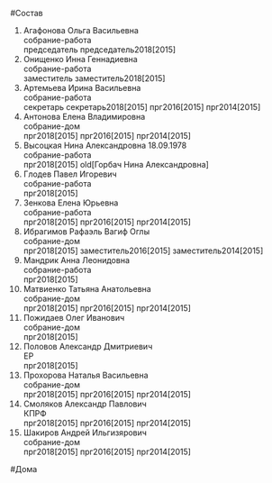 #Состав  
1. Агафонова Ольга Васильевна  
    собрание-работа  
    председатель председатель2018[2015]  
2. Онищенко Инна Геннадиевна  
    собрание-работа  
    заместитель заместитель2018[2015]  
3. Артемьева Ирина Васильевна  
    собрание-работа  
    секретарь секретарь2018[2015] прг2016[2015] прг2014[2015]  
4. Антонова Елена Владимировна  
    собрание-дом  
    прг2018[2015] прг2016[2015] прг2014[2015]  
5. Высоцкая Нина Александровна 18.09.1978  
    собрание-работа  
    прг2018[2015] old[Горбач Нина Александровна]  
6. Глодев Павел Игоревич  
    собрание-работа  
    прг2018[2015]  
7. Зенкова Елена Юрьевна  
    собрание-работа  
    прг2018[2015] прг2016[2015] прг2014[2015]  
8. Ибрагимов Рафаэль Вагиф Оглы  
    собрание-дом  
    прг2018[2015] заместитель2016[2015] заместитель2014[2015]  
9. Мандрик Анна Леонидовна  
    собрание-работа  
    прг2018[2015]  
10. Матвиенко Татьяна Анатольевна  
    собрание-дом  
    прг2018[2015] прг2016[2015] прг2014[2015]  
11. Пожидаев Олег Иванович  
    собрание-дом  
    прг2018[2015]  
12. Половов Александр Дмитриевич  
    ЕР  
    прг2018[2015]  
13. Прохорова Наталья Васильевна  
    собрание-дом  
    прг2018[2015] прг2016[2015] прг2014[2015]  
14. Смоляков Александр Павлович  
    КПРФ  
    прг2018[2015] прг2016[2015] прг2014[2015]  
15. Шакиров Андрей Ильгизярович  
    собрание-дом  
    прг2018[2015] прг2016[2015] прг2014[2015]  
  
#Дома  
